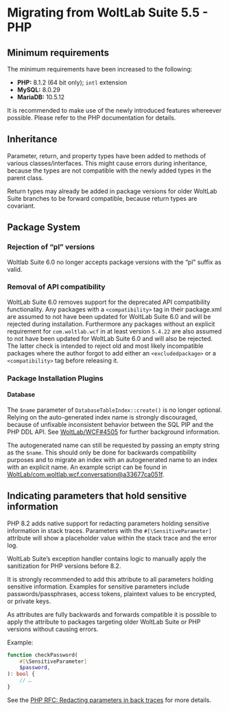 # Migrating from WoltLab Suite 5.5 - PHP

## Minimum requirements

The minimum requirements have been increased to the following:

- **PHP:** 8.1.2 (64 bit only); `intl` extension
- **MySQL:** 8.0.29
- **MariaDB:** 10.5.12

It is recommended to make use of the newly introduced features whereever possible.
Please refer to the PHP documentation for details.

## Inheritance

Parameter, return, and property types have been added to methods of various classes/interfaces.
This might cause errors during inheritance, because the types are not compatible with the newly added types in the parent class.

Return types may already be added in package versions for older WoltLab Suite branches to be forward compatible, because return types are covariant.

## Package System

### Rejection of “pl” versions

Woltlab Suite 6.0 no longer accepts package versions with the “pl” suffix as valid.

### Removal of API compatibility

WoltLab Suite 6.0 removes support for the deprecated API compatibility functionality.
Any packages with a `<compatibility>` tag in their package.xml are assumed to not have been updated for WoltLab Suite 6.0 and will be rejected during installation.
Furthermore any packages without an explicit requirement for `com.woltlab.wcf` in at least version `5.4.22` are also assumed to not have been updated for WoltLab Suite 6.0 and will also be rejected.
The latter check is intended to reject old and most likely incompatible packages where the author forgot to add either an `<excludedpackage>` or a `<compatibility>` tag before releasing it.

### Package Installation Plugins

#### Database

The `$name` parameter of `DatabaseTableIndex::create()` is no longer optional.
Relying on the auto-generated index name is strongly discouraged, because of unfixable inconsistent behavior between the SQL PIP and the PHP DDL API.
See [WoltLab/WCF#4505](https://github.com/WoltLab/WCF/issues/4505) for further background information.

The autogenerated name can still be requested by passing an empty string as the `$name`.
This should only be done for backwards compatibility purposes and to migrate an index with an autogenerated name to an index with an explicit name.
An example script can be found in [WoltLab/com.woltlab.wcf.conversation@a33677ca051f](https://github.com/WoltLab/com.woltlab.wcf.conversation/commit/a33677ca051f76e1ddda1de7f8dc62a5484de16e).

## Indicating parameters that hold sensitive information

PHP 8.2 adds native support for redacting parameters holding sensitive information in stack traces.
Parameters with the `#[\SensitiveParameter]` attribute will show a placeholder value within the stack trace and the error log.

WoltLab Suite’s exception handler contains logic to manually apply the sanitization for PHP versions before 8.2.

It is strongly recommended to add this attribute to all parameters holding sensitive information.
Examples for sensitive parameters include passwords/passphrases, access tokens, plaintext values to be encrypted, or private keys.

As attributes are fully backwards and forwards compatible it is possible to apply the attribute to packages targeting older WoltLab Suite or PHP versions without causing errors.

Example:

```php
function checkPassword(
    #[\SensitiveParameter]
    $password,
): bool {
    // …
}
```

See the [PHP RFC: Redacting parameters in back traces](https://wiki.php.net/rfc/redact_parameters_in_back_traces) for more details.
